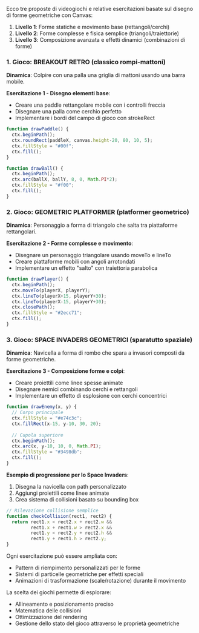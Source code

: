 Ecco tre proposte di videogiochi e relative esercitazioni basate sul disegno di forme geometriche con Canvas:

1. **Livello 1**: Forme statiche e movimento base (rettangoli/cerchi)
2. **Livello 2**: Forme complesse e fisica semplice (triangoli/traiettorie)
3. **Livello 3**: Composizione avanzata e effetti dinamici (combinazioni di forme)


### 1. Gioco: **BREAKOUT RETRO** (classico rompi-mattoni)
**Dinamica**: Colpire con una palla una griglia di mattoni usando una barra mobile.

**Esercitazione 1 - Disegno elementi base**:
- Creare una paddle rettangolare mobile con i controlli freccia
- Disegnare una palla come cerchio perfetto
- Implementare i bordi del campo di gioco con strokeRect

```javascript
function drawPaddle() {
  ctx.beginPath();
  ctx.roundRect(paddleX, canvas.height-20, 80, 10, 5);
  ctx.fillStyle = "#00f";
  ctx.fill();
}

function drawBall() {
  ctx.beginPath();
  ctx.arc(ballX, ballY, 8, 0, Math.PI*2);
  ctx.fillStyle = "#f00";
  ctx.fill();
}
```

### 2. Gioco: **GEOMETRIC PLATFORMER** (platformer geometrico)
**Dinamica**: Personaggio a forma di triangolo che salta tra piattaforme rettangolari.

**Esercitazione 2 - Forme complesse e movimento**:
- Disegnare un personaggio triangolare usando moveTo e lineTo
- Creare piattaforme mobili con angoli arrotondati
- Implementare un effetto "salto" con traiettoria parabolica

```javascript
function drawPlayer() {
  ctx.beginPath();
  ctx.moveTo(playerX, playerY);
  ctx.lineTo(playerX+15, playerY+30);
  ctx.lineTo(playerX-15, playerY+30);
  ctx.closePath();
  ctx.fillStyle = "#2ecc71";
  ctx.fill();
}
```

### 3. Gioco: **SPACE INVADERS GEOMETRICI** (sparatutto spaziale)
**Dinamica**: Navicella a forma di rombo che spara a invasori composti da forme geometriche.

**Esercitazione 3 - Composizione forme e colpi**:
- Creare proiettili come linee spesse animate
- Disegnare nemici combinando cerchi e rettangoli
- Implementare un effetto di esplosione con cerchi concentrici

```javascript
function drawEnemy(x, y) {
  // Corpo principale
  ctx.fillStyle = "#e74c3c";
  ctx.fillRect(x-15, y-10, 30, 20);
  
  // Cupola superiore
  ctx.beginPath();
  ctx.arc(x, y-10, 10, 0, Math.PI);
  ctx.fillStyle = "#3498db";
  ctx.fill();
}
```

**Esempio di progressione per lo Space Invaders**:
1. Disegna la navicella con path personalizzato
2. Aggiungi proiettili come linee animate
3. Crea sistema di collisioni basato su bounding box

```javascript
// Rilevazione collisione semplice
function checkCollision(rect1, rect2) {
  return rect1.x < rect2.x + rect2.w && 
         rect1.x + rect1.w > rect2.x && 
         rect1.y < rect2.y + rect2.h && 
         rect1.y + rect1.h > rect2.y;
}
```

Ogni esercitazione può essere ampliata con:
- Pattern di riempimento personalizzati per le forme
- Sistemi di particelle geometriche per effetti speciali
- Animazioni di trasformazione (scale/rotazione) durante il movimento

La scelta dei giochi permette di esplorare: 
- Allineamento e posizionamento preciso
- Matematica delle collisioni
- Ottimizzazione del rendering
- Gestione dello stato del gioco attraverso le proprietà geometriche